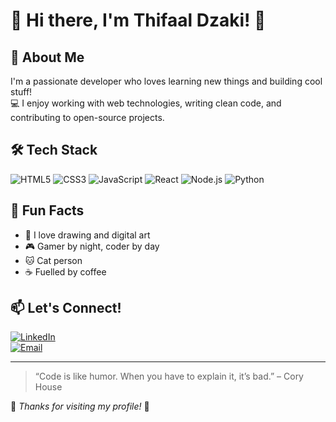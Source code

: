 # 👋 Hi there, I'm **Thifaal Dzaki**! 🌟

## 🚀 About Me
I'm a passionate developer who loves learning new things and building cool stuff!  
💻 I enjoy working with web technologies, writing clean code, and contributing to open-source projects.

## 🛠️ Tech Stack
![HTML5](https://img.shields.io/badge/-HTML5-E34F26?style=flat&logo=html5&logoColor=white)
![CSS3](https://img.shields.io/badge/-CSS3-1572B6?style=flat&logo=css3)
![JavaScript](https://img.shields.io/badge/-JavaScript-F7DF1E?style=flat&logo=javascript&logoColor=black)
![React](https://img.shields.io/badge/-React-61DAFB?style=flat&logo=react&logoColor=black)
![Node.js](https://img.shields.io/badge/-Node.js-339933?style=flat&logo=node.js&logoColor=white)
![Python](https://img.shields.io/badge/-Python-3776AB?style=flat&logo=python&logoColor=white)

## 🌈 Fun Facts
- 🎨 I love drawing and digital art  
- 🎮 Gamer by night, coder by day  
- 🐱 Cat person  
- ☕ Fuelled by coffee  

## 📫 Let's Connect!
[![LinkedIn](https://img.shields.io/badge/-LinkedIn-blue?style=flat&logo=linkedin)](https://linkedin.com)  
[![Email](https://img.shields.io/badge/-Email-red?style=flat&logo=gmail&logoColor=white)](mailto:youremail@example.com)

---

> “Code is like humor. When you have to explain it, it’s bad.” – Cory House

🌟 _Thanks for visiting my profile!_ 🌟
